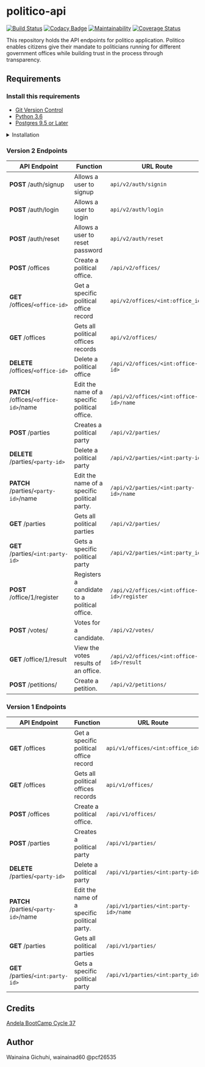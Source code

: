 # politico-api
[![Build Status](https://travis-ci.com/wainainad60/politico-api.svg?branch=develop)](https://travis-ci.com/wainainad60/politico-api)
[![Codacy Badge](https://api.codacy.com/project/badge/Grade/3b017887aca842e598a1f5d9513cacc8)](https://www.codacy.com/app/wainainad60/politico-api?utm_source=github.com&amp;utm_medium=referral&amp;utm_content=wainainad60/politico-api&amp;utm_campaign=Badge_Grade)
[![Maintainability](https://api.codeclimate.com/v1/badges/09ac0b6bb9682e362053/maintainability)](https://codeclimate.com/github/wainainad60/politico-api/maintainability)
[![Coverage Status](https://coveralls.io/repos/github/wainainad60/politico-api/badge.svg?branch=develop)](https://coveralls.io/github/wainainad60/politico-api?branch=develop)

This repository holds the API endpoints for politico application. Politico enables citizens give their mandate to politicians running for different government offices while building trust in the process through transparency.

## Requirements
### Install this requirements
- [Git Version Control](https://git-scm.com/)
- [Python 3.6](https://www.python.org/)
- [Postgres 9.5 or Later](https://www.postgresql.org/download/)

<details><summary>Installation</summary>
<p>

#### installation steps

- clone the git repo
```
$ git clone --branch develop https://github.com/wainainad60/politico-api.git
```
- cd into the project directory
```
$ cd politico-api
```
- create the virtual environment and activate it
```
(Linux and Mac OS X)
$ python3 -m venv env 
$ source env/bin/activate

(Windows)
> python -m venv env 
> env\Scripts\activate
```
- install dependencies
```
$ pip install -r requirements.txt
```
- set the enviroment settings
```
FLASK_APP="run.py"

SECRET="jwt-secret-string"

APP_SETTINGS='development'

DATABASE_URL="your db url"
TEST_DATABASE_URL="your test db url"
```

- Run the app
``` $ flask run ```

## How to Test the Application
------------------------------------------------------------------
### How to run the unit tests
 On your terminal execute the following command
 
 ```
 $ pytest --cov=api -v
 ```

### Testing The API Endpoints
Use any API Test Client of choice

I used Postman, get it here => [Postman](https://www.getpostman.com/downloads/)

</p>
</details>

### Version 2 Endpoints

| **API Endpoint**                      | **Function**                                 | **URL Route**                               |
| ---                                   | ---                                          | ---                                         |
| **POST** /auth/signup                 | Allows a user to signup                      | `api/v2/auth/signin`                        |
| **POST** /auth/login                  | Allows a user to login                       | `api/v2/auth/login`                         |
| **POST** /auth/reset                  | Allows a user to reset password              | `api/v2/auth/reset`                         |
| **POST** /offices                     | Create a political office.                   | `/api/v2/offices/`                          |
| **GET** /offices/`<office-id>`        | Get a specific political office record       | `api/v2/offices/<int:office_id>`            |
| **GET** /offices                      | Gets all political offices records           | `api/v2/offices/`                           |
| **DELETE** /offices/`<office-id>`     | Delete a political office                    | `/api/v2/offices/<int:office-id>`           |
| **PATCH** /offices/`<office-id>`/name | Edit the name of a specific political office.| `/api/v2/offices/<int:office-id>/name`      |
| **POST** /parties                     | Creates a political party                    | `/api/v2/parties/`                          |
| **DELETE** /parties/`<party-id>`      | Delete a political party                     | `/api/v2/parties/<int:party-id>`            |
| **PATCH** /parties/`<party-id>`/name  | Edit the name of a specific political party. | `/api/v2/parties/<int:party-id>/name`       |
| **GET** /parties                      | Gets all political parties                   | `/api/v2/parties/`                          |
| **GET** /parties/`<int:party-id>`     | Gets a specific political party              | `/api/v2/parties/<int:party_id>`            |
| **POST** /office/1/register           | Registers a candidate to a political office. | `/api/v2/offices/<int:office-id>/register`  |
| **POST** /votes/                      | Votes for a candidate.                       | `/api/v2/votes/`                            |
| **GET** /office/1/result              | View the votes results of an office.         | `/api/v2/offices/<int:office-id>/result`    |
| **POST** /petitions/                  | Create a petition.                           | `/api/v2/petitions/`                        |

### Version 1 Endpoints

| **API Endpoint**                     | **Function**                                 | **URL Route**                         |
| ---                                  | ---                                          | ---                                   |
| **GET** /offices                     | Get a specific political office record       | `api/v1/offices/<int:office_id>`      |
| **GET** /offices                     | Gets all political offices records           | `api/v1/offices/`                     |
| **POST** /offices                    | Create a political office.                   | `/api/v1/offices/`                    |
| **POST** /parties                    | Creates a political party                    | `/api/v1/parties/`                    |
| **DELETE** /parties/`<party-id>`     | Delete a political party                     | `/api/v1/parties/<int:party-id>`      |
| **PATCH** /parties/`<party-id>`/name | Edit the name of a specific political party. | `/api/v1/parties/<int:party-id>/name` |
| **GET** /parties                     | Gets all political parties                   | `/api/v1/parties/`                    |
| **GET** /parties/`<int:party-id>`    | Gets a specific political party              | `/api/v1/parties/<int:party_id>`      |


## Credits
[Andela BootCamp Cycle 37](https://andela.com/)


## Author
 Wainaina Gichuhi, wainainad60 @pcf26535
